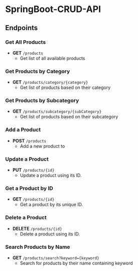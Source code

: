 # SpringBoot-CRUD-API

## Endpoints

### Get All Products

- **GET** `/products`
    - Get list of all available products

### Get Products by Category

- **GET** `/products/category/{category}`
    - Get list of products based on their category

### Get Products by Subcategory

- **GET** `/products/subcategory/{subCategory}`
    - Get list of products based on their subcategory

### Add a Product

- **POST** `/products`
    - Add a new product to 

### Update a Product

- **PUT** `/products/{id}`
    - Update a product using its ID.

### Get a Product by ID

- **GET** `/products/{id}`
    - Get a product by its unique ID.

### Delete a Product

- **DELETE** `/products/{id}`
    - Delete a product using its ID.

### Search Products by Name

- **GET** `/products/search?keyword={keyword}`
    - Search for products by their name containing keyword

